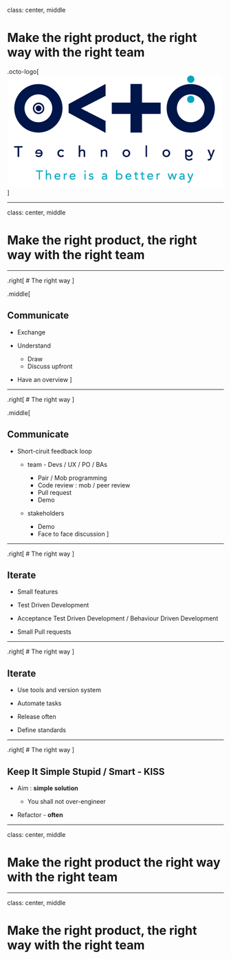 
class: center, middle

# Make the right product, the right way with the right team
.octo-logo[![octo logo](./img/octo-logo.png)]

---
class: center, middle


# Make the right product, **the right way** with the right team

---

.right[
    # The right way
]

.middle[
## Communicate

* Exchange

* Understand
    * Draw
    * Discuss upfront

* Have an overview
]

---

.right[
    # The right way
]

.middle[
## Communicate

* Short-ciruit feedback loop

    * team - Devs / UX / PO / BAs
        * Pair / Mob programming
        * Code review : mob / peer review
        * Pull request
        * Demo

    * stakeholders
        * Demo
        * Face to face discussion
]

---

.right[
    # The right way
]

## Iterate

* Small features

* Test Driven Development

* Acceptance Test Driven Development / Behaviour Driven Development

* Small Pull requests


---

.right[
    # The right way
]

## Iterate

* Use tools and version system

* Automate tasks

* Release often

* Define standards

---

.right[
    # The right way
]

## Keep It Simple Stupid / Smart - KISS

* Aim : **simple solution**
    * You shall not over-engineer

* Refactor - **often**


---

class: center, middle

# **Make the right product** the right way with the right team

---
class: center, middle

# Make the right product, the right way **with the right team**
